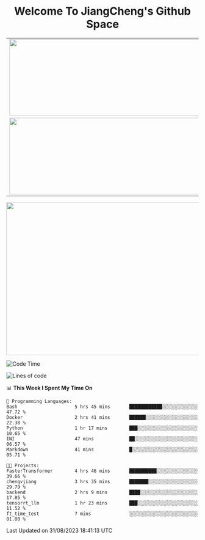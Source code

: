 <h1 align="center">Welcome To JiangCheng's Github Space</h1>

<table align="center" frame="void" rules="none" >
  <tr>
    <td>
      <div align="center"> <img height="200px" width="500px"  src="https://github-readme-stats.vercel.app/api?username=thisjiang&hide_title=true&hide_border=true&layout=compact&show_icons=trueline_height=21&text_color=000&icon_color=000&bg_color=0,ea6161,ffc64d,fffc4d,52fa5a&theme=graywhite" /> </div>
    </td>
    <td>
      <div align="center"> <img height="200px" width="500px" src="https://github-readme-stats.vercel.app/api/top-langs/?username=thisjiang&hide_title=true&hide_border=true&layout=compact&langs_count=6&text_color=000&icon_color=fff&bg_color=0,52fa5a,4dfcff,c64dff&theme=graywhite" /> </div>
    </td>
  </tr>
  <tr>
    <td>
      <div align="center"> <img height="200px" width="500px" src="https://github-readme-streak-stats.herokuapp.com/?user=thisjiang&hide_title=true&hide_border=true&layout=compact&langs_count=6" /> </div>
    </td>
    <td>
      <div align="center"> 
      <a href="https://github.com/" target="_blank"><img style="margin: 10px" src="https://profilinator.rishav.dev/skills-assets/git-scm-icon.svg" alt="Git" height="50" /></a>  
      <a href="https://www.linux.org/" target="_blank"><img style="margin: 10px" src="https://profilinator.rishav.dev/skills-assets/linux-original.svg" alt="Linux" height="50" /></a>  
      <a href="https://www.gnu.org/software/bash/" target="_blank"><img style="margin: 10px" src="https://profilinator.rishav.dev/skills-assets/gnu_bash-icon.svg" alt="Bash" height="50" /></a>  
      </div>
    </td>
  </tr>
</table>

<div align="center"> <img height="400px" width="1000px" src="https://github-readme-activity-graph.cyclic.app/graph?username=thisjiang&theme=react&hide_title=true&hide_border=true&layout=compact&langs_count=6" /> </div></td>

<!--START_SECTION:waka-->
![Code Time](http://img.shields.io/badge/Code%20Time-200%20hrs%2020%20mins-blue)

![Lines of code](https://img.shields.io/badge/From%20Hello%20World%20I%27ve%20Written-530.9%20thousand%20lines%20of%20code-blue)

📊 **This Week I Spent My Time On** 

```text
💬 Programming Languages: 
Bash                     5 hrs 45 mins       ████████████░░░░░░░░░░░░░   47.72 % 
Docker                   2 hrs 41 mins       ██████░░░░░░░░░░░░░░░░░░░   22.38 % 
Python                   1 hr 17 mins        ███░░░░░░░░░░░░░░░░░░░░░░   10.65 % 
INI                      47 mins             ██░░░░░░░░░░░░░░░░░░░░░░░   06.57 % 
Markdown                 41 mins             █░░░░░░░░░░░░░░░░░░░░░░░░   05.71 % 

🐱‍💻 Projects: 
FasterTransformer        4 hrs 46 mins       ██████████░░░░░░░░░░░░░░░   39.66 % 
chengvjiang              3 hrs 35 mins       ███████░░░░░░░░░░░░░░░░░░   29.79 % 
backend                  2 hrs 9 mins        ████░░░░░░░░░░░░░░░░░░░░░   17.85 % 
tensorrt_llm             1 hr 23 mins        ███░░░░░░░░░░░░░░░░░░░░░░   11.52 % 
ft_time_test             7 mins              ░░░░░░░░░░░░░░░░░░░░░░░░░   01.08 % 
```


 Last Updated on 31/08/2023 18:41:13 UTC
<!--END_SECTION:waka-->
